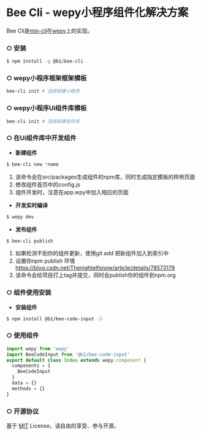 # Bee Cli - wepy小程序组件化解决方案

Bee Cli是[min-cli](https://github.com/meili/min-cli)在[wepy](https://github.com/Tencent/wepy)上的实现。

### ○ 安装

``` bash
$ npm install -g @b1/bee-cli
```

### ○ wepy小程序框架框架模板
``` bash
bee-cli init # 选择新建小程序
```

### ○ wepy小程序Ui组件库模板
``` bash
bee-cli init # 选择新建组件库
```

### ○ 在Ui组件库中开发组件

- **新建组件**

``` bash
$ bee-cli new *name
```

1. 该命令会在src/packages生成组件的npm库，同时生成指定模板的样例页面
2. 修改组件首页中的config.js
3. 组件开发时，注意在app.wpy中加入相应的页面

- **开发实时编译**

``` bash
$ wepy dev
```

- **发布组件**

``` bash
$ bee-cli publish
```

1. 如果检测不到你的组件更新，使用git add 把新组件加入到索引中
2. 设置你npm publish 环境 https://blog.csdn.net/Thenightelfsnow/article/details/78573179
3. 该命令会给项目打上tag并提交，同时会publish你的组件到npm.org

### ○ 组件使用安装

- **安装组件**

``` bash
$ npm install @b1/bee-code-input -S
```

### ○ 使用组件

``` javascript
import wepy from 'wepy'
import BeeCodeInput from '@b1/bee-code-input'
export default class Index extends wepy.component {
  components = {
    BeeCodeInput
  }
  data = {}
  methods = {}
}
```
### ○ 开源协议

基于 [MIT](http://opensource.org/licenses/MIT) License，请自由的享受、参与开源。
